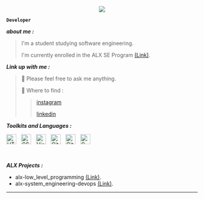 <p align="center">
  <img src="https://github.com/salimizel/salimizel/blob/master/ezgif.com-video-to-gif.gif">
</p>

<p align="center">

  **`Developer`**

</p>

<strong><em>about me :</em></strong>
> I'm a student studying software engineering.
> 
> I'm currently enrolled in the ALX SE Program [(Link)](https://www.alxafrica.com/).

<strong><em>Link up with me :</em></strong>
> :speech_balloon: Please feel free to ask me anything.
> 
> :milky_way: Where to find : 
>> [instagram](https://www.instagram.com/izel.salim/) 
>> 
>> [linkedin](https://www.linkedin.com/in/salim-izelmad-383797268/)



<strong><em>Toolkits and Languages :</em></strong>

<img align="left" alt="HTML5" width="26px" src="https://cdn.jsdelivr.net/gh/devicons/devicon/icons/html5/html5-original.svg" style="padding-right:10px;" />
<img align="left" alt="CSS3" width="26px" src="https://cdn.jsdelivr.net/gh/devicons/devicon/icons/css3/css3-original.svg" style="padding-right:10px;" />
<img align="left" alt="Visual Studio Code" width="26px" src="https://cdn.jsdelivr.net/gh/devicons/devicon/icons/vscode/vscode-original.svg" style="padding-right:10px;" />
<img align="left" alt="GitHub" width="26px" src="https://user-images.githubusercontent.com/3369400/139447912-e0f43f33-6d9f-45f8-be46-2df5bbc91289.png" style="padding-right:10px;" />
<img align="left" alt="Git" width="26px" src="https://cdn.jsdelivr.net/gh/devicons/devicon/icons/git/git-original.svg" style="padding-right:10px;" />
<img  align="left" alt="C" width="26px" src="https://cdn.jsdelivr.net/gh/devicons/devicon/icons/c/c-line.svg" style="padding-right:10px;" />

<br />
<br />

#

<strong><em>ALX Projects :</em></strong>
- alx-low_level_programming [(Link)](https://github.com/salimizel/alx-low_level_programming).
- alx-system_engineering-devops [(Link)](https://github.com/salimizel/alx-system_engineering-devops).

---
